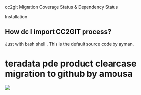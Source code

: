 cc2git
Migration Coverage Status & Dependency Status

Installation


## How do I import CC2GIT process?
Just with bash shell <formula>. This is the default source code by ayman.

# teradata pde product clearcase migration to github by amousa
![](https://sdlc6095.labs.teradata.com/pde/blob/master/teradata-pde.jpg)



